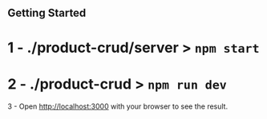 ## Getting Started

# 1 - ./product-crud/server > ```npm start```
# 2 - ./product-crud > ```npm run dev```

3 - Open [http://localhost:3000](http://localhost:3000) with your browser to see the result.
